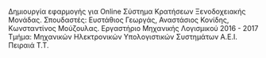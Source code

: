 Δημιουργία εφαρμογής για Online Σύστημα Κρατήσεων Ξενοδοχειακής Μονάδας.
Σπουδαστές: Ευστάθιος Γεωργάς, Αναστάσιος Κονίδης, Κωνσταντίνος Μούζουλας.
Εργαστήριο Μηχανικής Λογισμικού 2016 - 2017 
Τμήμα: Μηχανικών Ηλεκτρονικών Υπολογιστικών Συστημάτων 
Α.Ε.Ι. Πειραιά Τ.Τ.
